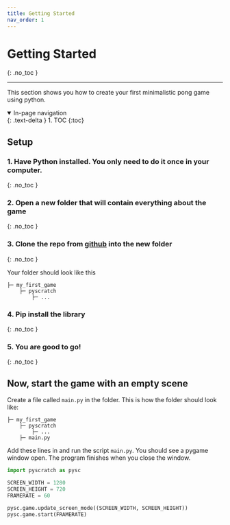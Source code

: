 ```yaml
---
title: Getting Started
nav_order: 1
---
```

# Getting Started 
{: .no_toc }

---
This section shows you how to create your first minimalistic pong game using python. 

<details open markdown="block">
  <summary>
    In-page navigation 
  </summary>
  {: .text-delta }
1. TOC
{:toc}
</details>

## Setup 
### 1. Have Python installed. You only need to do it once in your computer. 
{: .no_toc }


### 2. Open a new folder that will contain everything about the game 
{: .no_toc }


### 3. Clone the repo from [github](https://github.com/kwdChan/pyscratch) into the new folder 
{: .no_toc }


Your folder should look like this

```
├─ my_first_game
    ├─ pyscratch
        ├─ ...
```

### 4. Pip install the library 
{: .no_toc }


### 5. You are good to go!  
{: .no_toc }



## Now, start the game with an empty scene
Create a file called `main.py` in the folder. This is how the folder should look like:
```
├─ my_first_game
    ├─ pyscratch
        ├─ ...
    ├─ main.py
```


Add these lines in and run the script `main.py`. You should see a pygame window open. The program finishes when you close the window. 

```python
import pyscratch as pysc

SCREEN_WIDTH = 1280
SCREEN_HEIGHT = 720
FRAMERATE = 60

pysc.game.update_screen_mode((SCREEN_WIDTH, SCREEN_HEIGHT))
pysc.game.start(FRAMERATE)
```
